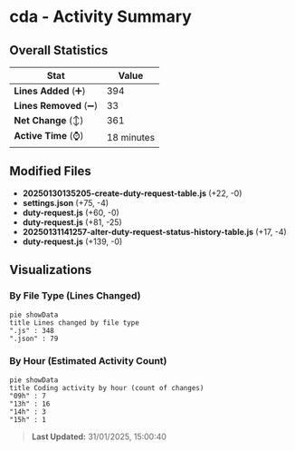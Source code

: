 # cda - Activity Summary 

## Overall Statistics

| Stat                   | Value                                                             |
| ---------------------- | ----------------------------------------------------------------- |
| **Lines Added** (➕)   | 394                                          |
| **Lines Removed** (➖) | 33                                        |
| **Net Change** (↕)    | 361                |
| **Active Time** (⌚)   | 18 minutes |


## Modified Files
- **20250130135205-create-duty-request-table.js** (+22, -0)
- **settings.json** (+75, -4)
- **duty-request.js** (+60, -0)
- **duty-request.js** (+81, -25)
- **20250131141257-alter-duty-request-status-history-table.js** (+17, -4)
- **duty-request.js** (+139, -0)

## Visualizations

### By File Type (Lines Changed)

```mermaid
pie showData
title Lines changed by file type
".js" : 348
".json" : 79
```

### By Hour (Estimated Activity Count)

```mermaid
pie showData
title Coding activity by hour (count of changes)
"09h" : 7
"13h" : 16
"14h" : 3
"15h" : 1
```


> **Last Updated:** 31/01/2025, 15:00:40